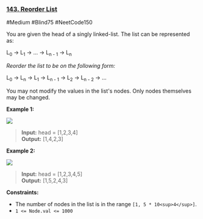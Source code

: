 ### [143. Reorder List](https://leetcode.com/problems/reorder-list/)

#Medium #Blind75 #NeetCode150

You are given the head of a singly linked-list. The list can be represented as:

L<sub>0</sub> → L<sub>1</sub> → … → L<sub>n - 1</sub> → L<sub>n</sub>

_Reorder the list to be on the following form:_

L<sub>0</sub> → L<sub>n</sub> → L<sub>1</sub> → L<sub>n - 1</sub> → L<sub>2</sub> → L<sub>n - 2</sub> → …

You may not modify the values in the list's nodes. Only nodes themselves may be changed.

**Example 1:**

![](https://assets.leetcode.com/uploads/2021/03/04/reorder1linked-list.jpg)

> **Input:** head = \[1,2,3,4\]  
> **Output:** \[1,4,2,3\]

**Example 2:**

![](https://assets.leetcode.com/uploads/2021/03/09/reorder2-linked-list.jpg)

> **Input:** head = \[1,2,3,4,5\]  
> **Output:** \[1,5,2,4,3\]

**Constraints:**

- The number of nodes in the list is in the range `[1, 5 * 10<sup>4</sup>]`.
- `1 <= Node.val <= 1000`

